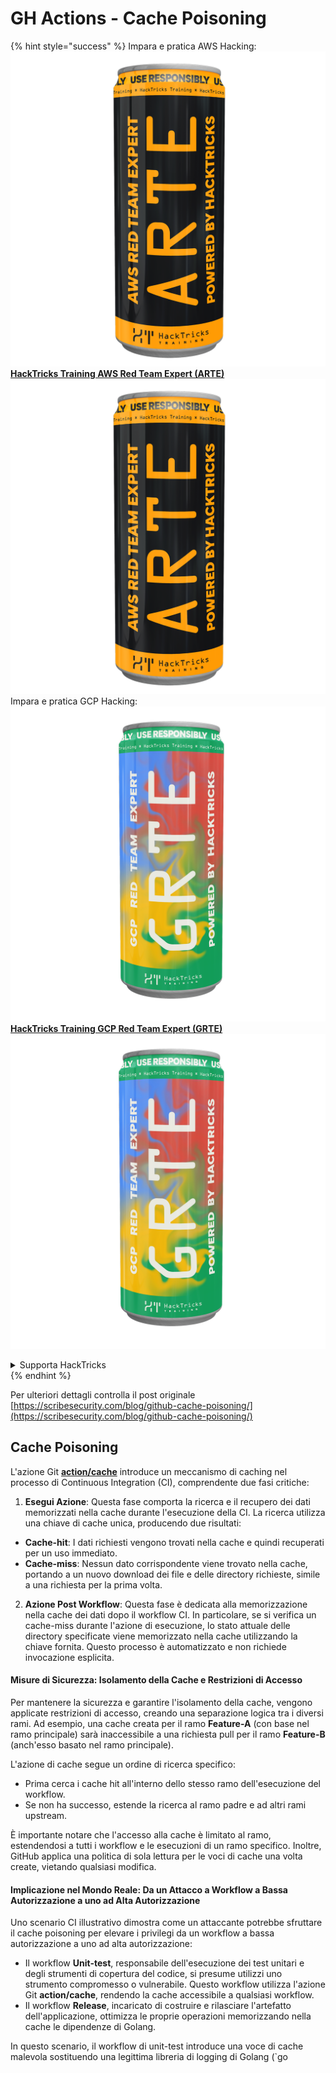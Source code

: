 # GH Actions - Cache Poisoning

{% hint style="success" %}
Impara e pratica AWS Hacking:<img src="../../../.gitbook/assets/image (1).png" alt="" data-size="line">[**HackTricks Training AWS Red Team Expert (ARTE)**](https://training.hacktricks.xyz/courses/arte)<img src="../../../.gitbook/assets/image (1).png" alt="" data-size="line">\
Impara e pratica GCP Hacking: <img src="../../../.gitbook/assets/image (2).png" alt="" data-size="line">[**HackTricks Training GCP Red Team Expert (GRTE)**<img src="../../../.gitbook/assets/image (2).png" alt="" data-size="line">](https://training.hacktricks.xyz/courses/grte)

<details>

<summary>Supporta HackTricks</summary>

* Controlla i [**piani di abbonamento**](https://github.com/sponsors/carlospolop)!
* **Unisciti al** 💬 [**gruppo Discord**](https://discord.gg/hRep4RUj7f) o al [**gruppo telegram**](https://t.me/peass) o **seguici** su **Twitter** 🐦 [**@hacktricks\_live**](https://twitter.com/hacktricks\_live)**.**
* **Condividi trucchi di hacking inviando PR ai** [**HackTricks**](https://github.com/carlospolop/hacktricks) e [**HackTricks Cloud**](https://github.com/carlospolop/hacktricks-cloud) repos di github.

</details>
{% endhint %}

Per ulteriori dettagli controlla il post originale [https://scribesecurity.com/blog/github-cache-poisoning/](https://scribesecurity.com/blog/github-cache-poisoning/)

## Cache Poisoning

L'azione Git [**action/cache**](https://github.com/actions/cache) introduce un meccanismo di caching nel processo di Continuous Integration (CI), comprendente due fasi critiche:

1. **Esegui Azione**: Questa fase comporta la ricerca e il recupero dei dati memorizzati nella cache durante l'esecuzione della CI. La ricerca utilizza una chiave di cache unica, producendo due risultati:
* **Cache-hit**: I dati richiesti vengono trovati nella cache e quindi recuperati per un uso immediato.
* **Cache-miss**: Nessun dato corrispondente viene trovato nella cache, portando a un nuovo download dei file e delle directory richieste, simile a una richiesta per la prima volta.
2. **Azione Post Workflow**: Questa fase è dedicata alla memorizzazione nella cache dei dati dopo il workflow CI. In particolare, se si verifica un cache-miss durante l'azione di esecuzione, lo stato attuale delle directory specificate viene memorizzato nella cache utilizzando la chiave fornita. Questo processo è automatizzato e non richiede invocazione esplicita.

#### Misure di Sicurezza: Isolamento della Cache e Restrizioni di Accesso

Per mantenere la sicurezza e garantire l'isolamento della cache, vengono applicate restrizioni di accesso, creando una separazione logica tra i diversi rami. Ad esempio, una cache creata per il ramo **Feature-A** (con base nel ramo principale) sarà inaccessibile a una richiesta pull per il ramo **Feature-B** (anch'esso basato nel ramo principale).

L'azione di cache segue un ordine di ricerca specifico:

* Prima cerca i cache hit all'interno dello stesso ramo dell'esecuzione del workflow.
* Se non ha successo, estende la ricerca al ramo padre e ad altri rami upstream.

È importante notare che l'accesso alla cache è limitato al ramo, estendendosi a tutti i workflow e le esecuzioni di un ramo specifico. Inoltre, GitHub applica una politica di sola lettura per le voci di cache una volta create, vietando qualsiasi modifica.

#### Implicazione nel Mondo Reale: Da un Attacco a Workflow a Bassa Autorizzazione a uno ad Alta Autorizzazione

Uno scenario CI illustrativo dimostra come un attaccante potrebbe sfruttare il cache poisoning per elevare i privilegi da un workflow a bassa autorizzazione a uno ad alta autorizzazione:

* Il workflow **Unit-test**, responsabile dell'esecuzione dei test unitari e degli strumenti di copertura del codice, si presume utilizzi uno strumento compromesso o vulnerabile. Questo workflow utilizza l'azione Git **action/cache**, rendendo la cache accessibile a qualsiasi workflow.
* Il workflow **Release**, incaricato di costruire e rilasciare l'artefatto dell'applicazione, ottimizza le proprie operazioni memorizzando nella cache le dipendenze di Golang.

In questo scenario, il workflow di unit-test introduce una voce di cache malevola sostituendo una legittima libreria di logging di Golang (\`go
